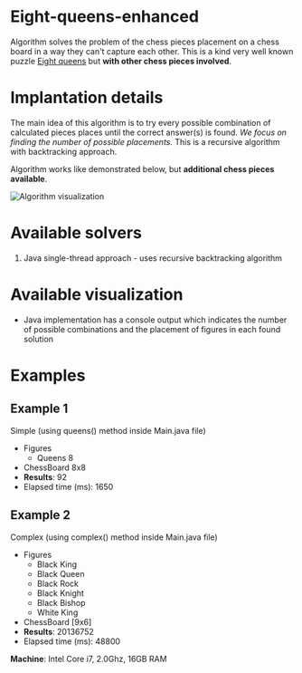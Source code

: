 Eight-queens-enhanced
============================
Algorithm solves the problem of the chess pieces placement on a chess board in a way they can't capture each other.
This is a kind very well known puzzle [Eight queens](https://en.wikipedia.org/wiki/Eight_queens_puzzle) but **with other
chess pieces involved**.

Implantation details
============================
The main idea of this algorithm is to try every possible combination of calculated pieces places until the correct
 answer(s) is found.
_We focus on finding the number of possible placements._ This is a recursive algorithm with backtracking approach.

Algorithm works like demonstrated below, but **additional chess pieces available**.

![Algorithm visualization](https://upload.wikimedia.org/wikipedia/commons/1/1f/Eight-queens-animation.gif)

Available solvers
============================
1. Java single-thread approach - uses recursive backtracking algorithm

Available visualization
============================
* Java implementation has a console output which indicates the number of possible combinations
 and the placement of figures in each found solution

Examples
============================
Example 1
---------------
Simple (using queens() method inside Main.java file)
* Figures
  * Queens 8
* ChessBoard 8x8
* __Results__: 92
* Elapsed time (ms): 1650

Example 2
---------------
Complex (using complex() method inside Main.java file)
* Figures
  * Black King
  * Black Queen
  * Black Rock
  * Black Knight
  * Black Bishop
  * White King
* ChessBoard [9x6]
* __Results__: 20136752
* Elapsed time (ms): 48800

__Machine__</a>: Intel Core i7, 2.0Ghz, 16GB RAM